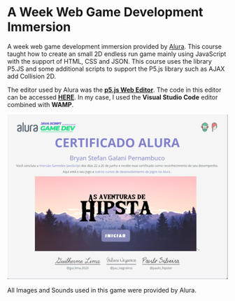 # A Week Web Game Development Immersion

A week web game development immersion provided by [Alura](https://www.alura.com.br/imersao-gamedev-javascript).
This course taught how to create an small 2D endless run game mainly using JavaScript with the support of HTML, CSS and JSON. This course uses the library P5.JS and some additional scripts to support the P5.js library such as AJAX add Collision 2D.

The editor used by Alura was the **[p5.js Web Editor](https://editor.p5js.org)**. The code in this editor can be accessed **[HERE](https://editor.p5js.org/alura/sketches/OWs4v-4vC)**.
In my case, I used the **Visual Studio Code** editor combined with **WAMP**.


![Certification](/image/Certificado.png)



All Images and Sounds used in this game were provided by Alura.

